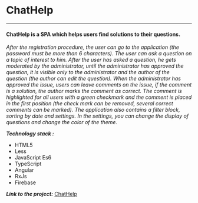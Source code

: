 # **ChatHelp**
***
#### ChatHelp is a SPA which helps users find solutions to their questions.

_After the registration procedure, the user can go to the application (the password must be more than 6 characters). The user can ask a question on a topic of interest to him. After the user has asked a question, he gets moderated by the administrator, until the administrator has approved the question, it is visible only to the administrator and the author of the question (the author can edit the question). When the administrator has approved the issue, users can leave comments on the issue, if the comment is a solution, the author marks the comment as correct. The comment is highlighted for all users with a green checkmark and the comment is placed in the first position (the check mark can be removed, several correct comments can be marked).
The application also contains a filter block, sorting by date and settings. In the settings, you can change the display of questions and change the color of the theme._

***Technology stack :***
* HTML5
* Less
* JavaScript Es6
* TypeScript
* Angular 
* RxJs
* Firebase

***Link to the project:*** [ChatHelp](https://chathelp-990b0.firebaseapp.com/login)
